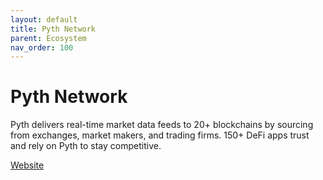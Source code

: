 ```yaml
---
layout: default
title: Pyth Network
parent: Ecosystem
nav_order: 100
---
```

# Pyth Network

Pyth delivers real-time market data feeds to 20+ blockchains by sourcing from exchanges, market makers, and trading firms. 150+ DeFi apps trust and rely on Pyth to stay competitive.

[Website](https://pyth.network/)